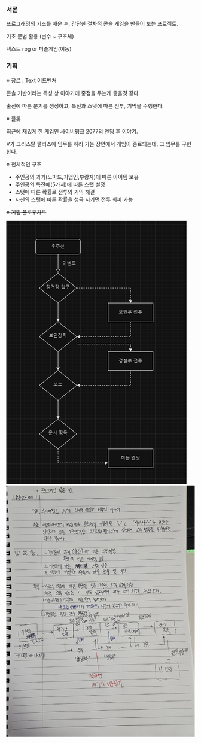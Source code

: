 ### 서론

프로그래밍의 기초를 배운 후, 간단한 절차적 콘솔 게임을 만들어 보는 프로젝트.

기초 문법 활용 (변수 ~ 구조체)

텍스트 rpg or 퍼즐게임(이동)

### 기획

※ 장르 : Text 어드벤쳐

콘솔 기반이라는 특성 상 이야기에 중점을 두는게 좋을것 같다.

출신에 따른 분기를 생성하고, 특전과 스탯에 따른 전투, 기믹을 수행한다.

※ 플롯

최근에 재밌게 한 게임인 사이버펑크 2077의 엔딩 후 이야기.

V가 크리스탈 팰리스에 임무를 하러 가는 장면에서 게임이 종료되는데,
그 임무를 구현한다.

※ 전체적인 구조

- 주인공의 과거(노마드,기업인,부랑자)에 따른 아이템 보유
- 주인공의 특전에(5가지)에 따른 스탯 설정
- 스탯에 따른 확률로 전투와 기믹 해결
- 자신의 스탯에 따른 확률을 성곡 시키면 전투 회피 가능


~~※ 게임 플로우차트~~

![image.png](Flowchart.png)
![image.jpg](간이기획서.jpg)